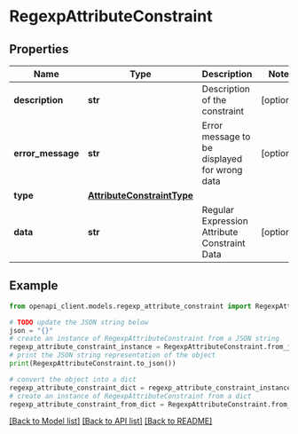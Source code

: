 # RegexpAttributeConstraint


## Properties

Name | Type | Description | Notes
------------ | ------------- | ------------- | -------------
**description** | **str** | Description of the constraint | [optional] 
**error_message** | **str** | Error message to be displayed for wrong data | [optional] 
**type** | [**AttributeConstraintType**](AttributeConstraintType.md) |  | 
**data** | **str** | Regular Expression Attribute Constraint Data | [optional] 

## Example

```python
from openapi_client.models.regexp_attribute_constraint import RegexpAttributeConstraint

# TODO update the JSON string below
json = "{}"
# create an instance of RegexpAttributeConstraint from a JSON string
regexp_attribute_constraint_instance = RegexpAttributeConstraint.from_json(json)
# print the JSON string representation of the object
print(RegexpAttributeConstraint.to_json())

# convert the object into a dict
regexp_attribute_constraint_dict = regexp_attribute_constraint_instance.to_dict()
# create an instance of RegexpAttributeConstraint from a dict
regexp_attribute_constraint_from_dict = RegexpAttributeConstraint.from_dict(regexp_attribute_constraint_dict)
```
[[Back to Model list]](../README.md#documentation-for-models) [[Back to API list]](../README.md#documentation-for-api-endpoints) [[Back to README]](../README.md)


